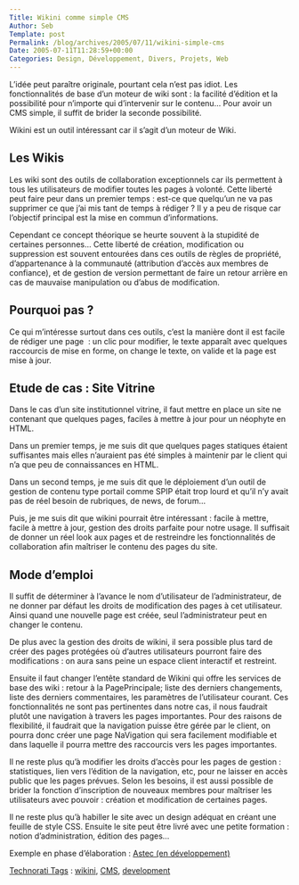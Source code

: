 ```yaml
--- 
Title: Wikini comme simple CMS
Author: Seb
Template: post
Permalink: /blog/archives/2005/07/11/wikini-simple-cms
Date: 2005-07-11T11:28:59+00:00
Categories: Design, Développement, Divers, Projets, Web
--- 
```


L&rsquo;idée peut paraître originale, pourtant cela n&rsquo;est pas idiot. Les fonctionnalités de base d&rsquo;un moteur de wiki sont : la facilité d&rsquo;édition et la possibilité pour n&rsquo;importe qui d&rsquo;intervenir sur le contenu&#8230; Pour avoir un CMS simple, il suffit de brider la seconde possibilité.

<!--more-->

Wikini est un outil intéressant car il s&rsquo;agit d&rsquo;un moteur de Wiki. 

## Les Wikis

Les wiki sont des outils de collaboration exceptionnels car ils permettent à tous les utilisateurs de modifier toutes les pages à volonté. Cette liberté peut faire peur dans un premier temps : est-ce que quelqu&rsquo;un ne va pas supprimer ce que j&rsquo;ai mis tant de temps à rédiger ? Il y a peu de risque car l&rsquo;objectif principal est la mise en commun d&rsquo;informations.

Cependant ce concept théorique se heurte souvent à la stupidité de certaines personnes&#8230; Cette liberté de création, modification ou suppression est souvent entourées dans ces outils de règles de propriété, d&rsquo;appartenance à la communauté (attribution d&rsquo;accès aux membres de confiance), et de gestion de version permettant de faire un retour arrière en cas de mauvaise manipulation ou d&rsquo;abus de modification.

## Pourquoi pas ?

Ce qui m&rsquo;intéresse surtout dans ces outils, c&rsquo;est la manière dont il est facile de rédiger une page&nbsp; : un clic pour modifier, le texte apparaît avec quelques raccourcis de mise en forme, on change le texte, on valide et la page est mise à jour.

## Etude de cas : Site Vitrine

Dans le cas d&rsquo;un site institutionnel vitrine, il faut mettre en place un site ne contenant que quelques pages, faciles à mettre à jour pour un néophyte en HTML.

Dans un premier temps, je me suis dit que quelques pages statiques étaient suffisantes mais elles n&rsquo;auraient pas été simples à maintenir par le client qui n&rsquo;a que peu de connaissances en HTML.

Dans un second temps, je me suis dit que le déploiement d&rsquo;un outil de gestion de contenu type portail comme SPIP était trop lourd et qu&rsquo;il n&rsquo;y avait pas de réel besoin de rubriques, de news, de forum&#8230;

Puis, je me suis dit que wikini pourrait être intéressant : facile à mettre, facile à mettre à jour, gestion des droits parfaite pour notre usage. Il suffisait de donner un réel look aux pages et de restreindre les fonctionnalités de collaboration afin maîtriser le contenu des pages du site.

## Mode d&rsquo;emploi

Il suffit de déterminer à l&rsquo;avance le nom d&rsquo;utilisateur de l&rsquo;administrateur, de ne donner par défaut les droits de modification des pages à cet utilisateur. Ainsi quand une nouvelle page est créée, seul l&rsquo;administrateur peut en changer le contenu.

De plus avec la gestion des droits de wikini, il sera possible plus tard de créer des pages protégées où d&rsquo;autres utilisateurs pourront faire des modifications : on aura sans peine un espace client interactif et restreint.

Ensuite il faut changer l&rsquo;entête standard de Wikini qui offre les services de base des wiki : retour à la PagePrincipale; liste des derniers changements, liste des derniers commentaires, les paramètres de l&rsquo;utilisateur courant. Ces fonctionnalités ne sont pas pertinentes dans notre cas, il nous faudrait plutôt une navigation à travers les pages importantes. Pour des raisons de flexibilité, il faudrait que la navigation puisse être gérée par le client, on pourra donc créer une page NaVigation qui sera facilement modifiable et dans laquelle il pourra mettre des raccourcis vers les pages importantes.

Il ne reste plus qu&rsquo;à modifier les droits d&rsquo;accès pour les pages de gestion : statistiques, lien vers l&rsquo;édition de la navigation, etc, pour ne laisser en accès public que les pages prévues. Selon les besoins, il est aussi possible de brider la fonction d&rsquo;inscription de nouveaux membres pour maîtriser les utilisateurs avec pouvoir : création et modification de certaines pages.

Il ne reste plus qu&rsquo;à habiller le site avec un design adéquat en créant une feuille de style CSS. Ensuite le site peut être livré avec une petite formation&nbsp;: notion d&rsquo;administration, édition des pages&#8230;

Exemple en phase d&rsquo;élaboration&nbsp;: [Astec (en développement)][1]

[Technorati Tags][2] : <a href="http://technorati.com/tag/wikini" rel="tag">wikini</a>, [CMS][3], <a href="http://technorati.com/tag/development" rel="tag">development</a>

 [1]: http://astec.z720.net
 [2]: http://technorati.com/tags
 [3]: http://technorati.com/tag/CMS